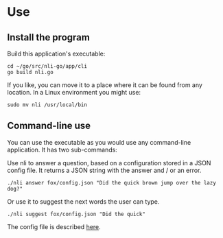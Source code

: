 # Use

## Install the program

Build this application's executable:

```
cd ~/go/src/nli-go/app/cli
go build nli.go
```

If you like, you can move it to a place where it can be found from any location. In a Linux environment you might use:

```
sudo mv nli /usr/local/bin
```

## Command-line use

You can use the executable as you would use any command-line application. It has two sub-commands:

Use nli to answer a question, based on a configuration stored in a JSON config file. It returns a JSON string with the answer and / or an error.

```
./nli answer fox/config.json "Did the quick brown jump over the lazy dog?"
```

Or use it to suggest the next words the user can type.

```
./nli suggest fox/config.json "Did the quick"
```

The config file is described [here](doc/manual/config.md).
